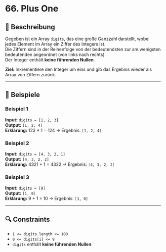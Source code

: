 # 66. Plus One

## 📝 Beschreibung

Gegeben ist ein Array `digits`, das eine große Ganzzahl darstellt, wobei jedes Element im Array ein Ziffer des Integers ist.  
Die Ziffern sind in der Reihenfolge von der bedeutendsten zur am wenigsten bedeutenden angeordnet (von links nach rechts).  
Der Integer enthält **keine führenden Nullen**.

**Ziel:** Inkrementiere den Integer um eins und gib das Ergebnis wieder als Array von Ziffern zurück.

---

## 🧠 Beispiele

### Beispiel 1
**Input:** `digits = [1, 2, 3]`  
**Output:** `[1, 2, 4]`  
**Erklärung:** 123 + 1 = 124 → Ergebnis: `[1, 2, 4]`

### Beispiel 2  
**Input:** `digits = [4, 3, 2, 1]`  
**Output:** `[4, 3, 2, 2]`  
**Erklärung:** 4321 + 1 = 4322 → Ergebnis: `[4, 3, 2, 2]`

### Beispiel 3  
**Input:** `digits = [9]`  
**Output:** `[1, 0]`  
**Erklärung:** 9 + 1 = 10 → Ergebnis: `[1, 0]`

---

## 🔍 Constraints

- `1 <= digits.length <= 100`
- `0 <= digits[i] <= 9`
- `digits` enthält **keine führenden Nullen**



